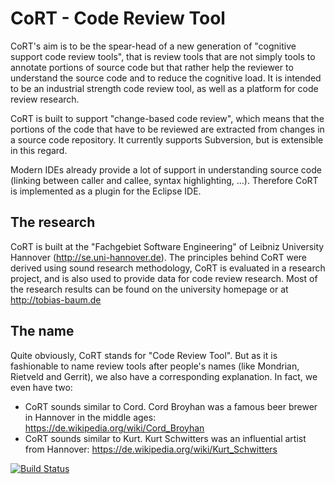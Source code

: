 # CoRT - Code Review Tool

CoRT's aim is to be the spear-head of a new generation of "cognitive support code review tools", that is review tools that are not simply tools to annotate portions of source code but that rather help the reviewer to understand the source code and to reduce the cognitive load. It is intended to be an industrial strength code review tool, as well as a platform for code review research.

CoRT is built to support "change-based code review", which means that the portions of the code that have to be reviewed are extracted from changes in a source code repository. It currently supports Subversion, but is extensible in this regard.

Modern IDEs already provide a lot of support in understanding source code (linking between caller and callee, syntax highlighting, ...). Therefore CoRT is implemented as a plugin for the Eclipse IDE.

## The research

CoRT is built at the "Fachgebiet Software Engineering" of Leibniz University Hannover (http://se.uni-hannover.de). The principles behind CoRT were derived using sound research methodology, CoRT is evaluated in a research project, and is also used to provide data for code review research. Most of the research results can be found on the university homepage or at http://tobias-baum.de

## The name

Quite obviously, CoRT stands for "Code Review Tool". But as it is fashionable to name review tools after people's names (like Mondrian, Rietveld and Gerrit), we also have a corresponding explanation. In fact, we even have two:
* CoRT sounds similar to Cord. Cord Broyhan was a famous beer brewer in Hannover in the middle ages: https://de.wikipedia.org/wiki/Cord_Broyhan
* CoRT sounds similar to Kurt. Kurt Schwitters was an influential artist from Hannover: https://de.wikipedia.org/wiki/Kurt_Schwitters

[![Build Status](https://travis-ci.org/tobiasbaum/reviewtool.svg?branch=master)](https://travis-ci.org/tobiasbaum/reviewtool)
